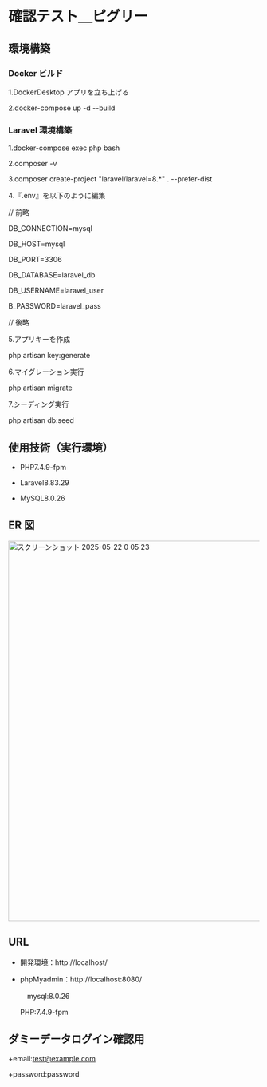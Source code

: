 
# 確認テスト＿ピグリー

## 環境構築

### Docker ビルド

1.DockerDesktop アプリを立ち上げる

2.docker-compose up -d --build

### Laravel 環境構築

1.docker-compose exec php bash

2.composer -v

3.composer create-project "laravel/laravel=8.\*" . --prefer-dist

4.『.env』を以下のように編集

// 前略

DB_CONNECTION=mysql

DB_HOST=mysql

DB_PORT=3306

DB_DATABASE=laravel_db

DB_USERNAME=laravel_user

B_PASSWORD=laravel_pass

// 後略

5.アプリキーを作成

php artisan key:generate

6.マイグレーション実行

php artisan migrate

7.シーディング実行

php artisan db:seed

## 使用技術（実行環境）

+ PHP7.4.9-fpm
  
+ Laravel8.83.29
  
+ MySQL8.0.26

## ER 図


<img width="761" alt="スクリーンショット 2025-05-22 0 05 23" src="https://github.com/user-attachments/assets/bbad5729-4504-4e77-9e51-5558b4ea6020" />


## URL

+ 開発環境：http://localhost/

+ phpMyadmin：http://localhost:8080/

  
  　mysql:8.0.26

   PHP:7.4.9-fpm



## ダミーデータログイン確認用

+email:test@example.com

+password:password
